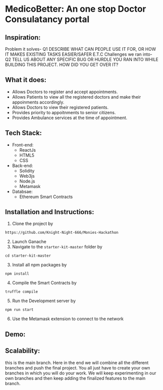# MedicoBetter: An one stop Doctor Consulatancy portal

## Inspiration:


Problem it solves- Q1
DESCRIBE WHAT CAN PEOPLE USE IT FOR, OR HOW IT MAKES EXISTING TASKS EASIER/SAFER E.T.C 
Challenges we ran into- Q2
TELL US ABOUT ANY SPECIFIC BUG OR HURDLE YOU RAN INTO WHILE BUILDING THIS PROJECT. HOW DID YOU GET OVER IT? 


## What it does:
- Allows Doctors to register and accept appointments.
- Allows Patients to view all the registered doctors and make their appoinments accordingly.
- Allows Doctors to view their registered patients.
- Provides priority to appoitnments to senior citizens.
- Provides Ambulance services at the time of appointment.

## Tech Stack:
- Front-end:
  - ReactJs
  - HTML5
  - CSS
- Back-end:
   - Solidity
   - Web3js
   - Node.js
   - Metamask
- Databsae:
   - Ethereum Smart Contracts

## Installation and Instructions:

1. Clone the project by
```
https://github.com/Knight-Night-666/Monies-Hackathon 
```
2. Launch Ganache
2. Navigate to the `starter-kit-master` folder by
```
cd starter-kit-master 
```
3. Install all npm packages by
```
npm install
```
4. Compile the Smart Contracts by
  ```
  truffle compile
  ```
5. Run the Development server by
  ```
  npm run start
  ```
6. Use the Metamask extension to connect to the network
## Demo:



## Scalability:
this is the main branch. Here in the end we will combine all the different branches and push the final project. You all just have to create your own branches in which you will do your work. We will keep experimenting in our own branches and then keep adding the finalized features to the main branch.
